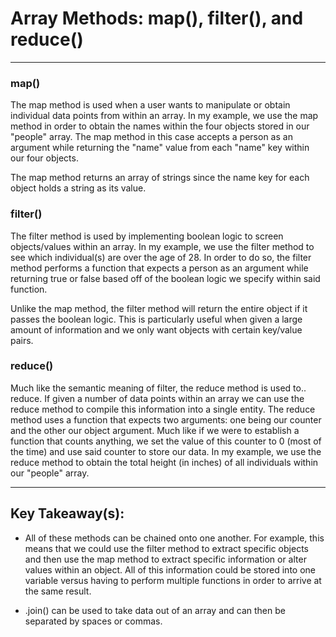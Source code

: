 # Array Methods: map(), filter(), and reduce()

---

### map()

The map method is used when a user wants to manipulate or obtain individual data points from within an array. In my example, we use the map method in order to obtain the names within the four objects stored in our "people" array. The map method in this case accepts a person as an argument while returning the "name" value from each "name" key within our four objects.

The map method returns an array of strings since the name key for each object holds a string as its value.

### filter()

The filter method is used by implementing boolean logic to screen objects/values within an array. In my example, we use the filter method to see which individual(s) are over the age of 28. In order to do so, the filter method performs a function that expects a person as an argument while returning true or false based off of the boolean logic we specify within said function.

Unlike the map method, the filter method will return the entire object if it passes the boolean logic. This is particularly useful when given a large amount of information and we only want objects with certain key/value pairs.

### reduce()

Much like the semantic meaning of filter, the reduce method is used to.. reduce. If given a number of data points within an array we can use the reduce method to compile this information into a single entity. The reduce method uses a function that expects two arguments: one being our counter and the other our object argument. Much like if we were to establish a function that counts anything, we set the value of this counter to 0 (most of the time) and use said counter to store our data. In my example, we use the reduce method to obtain the total height (in inches) of all individuals within our "people" array.

---

## Key Takeaway(s):

- All of these methods can be chained onto one another. For example, this means that we could use the filter method to extract specific objects and then use the map method to extract specific information or alter values within an object. All of this information could be stored into one variable versus having to perform multiple functions in order to arrive at the same result.

- .join() can be used to take data out of an array and can then be separated by spaces or commas.
